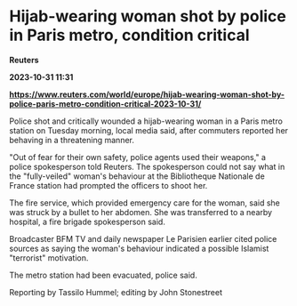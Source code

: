 # Hijab-wearing woman shot by police in Paris metro, condition critical
**Reuters**

**2023-10-31 11:31**

**https://www.reuters.com/world/europe/hijab-wearing-woman-shot-by-police-paris-metro-condition-critical-2023-10-31/**

Police shot and critically wounded a hijab-wearing woman in a Paris metro station on Tuesday morning, local media said, after commuters reported her behaving in a threatening manner.

"Out of fear for their own safety, police agents used their weapons," a police spokesperson told Reuters. The spokesperson could not say what in the "fully-veiled" woman's behaviour at the Bibliotheque Nationale de France station had prompted the officers to shoot her.

The fire service, which provided emergency care for the woman, said she was struck by a bullet to her abdomen. She was transferred to a nearby hospital, a fire brigade spokesperson said.

Broadcaster BFM TV and daily newspaper Le Parisien earlier cited police sources as saying the woman's behaviour indicated a possible Islamist "terrorist" motivation.

The metro station had been evacuated, police said.

Reporting by Tassilo Hummel; editing by John Stonestreet